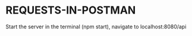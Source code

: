 # REQUESTS-IN-POSTMAN

Start the server in the terminal (npm start), navigate to localhost:8080/api
